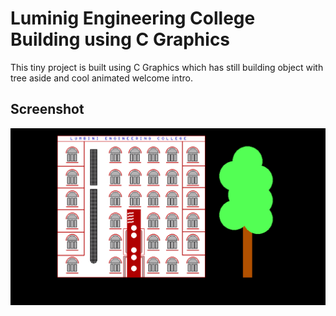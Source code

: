 # Luminig Engineering College Building using C Graphics
This tiny project is built using C Graphics which has still building object with tree aside and cool animated welcome intro.

## Screenshot

![alt text](https://github.com/milantarami/LEC-building-using-C-Graphics/blob/master/Screenshot.png)
